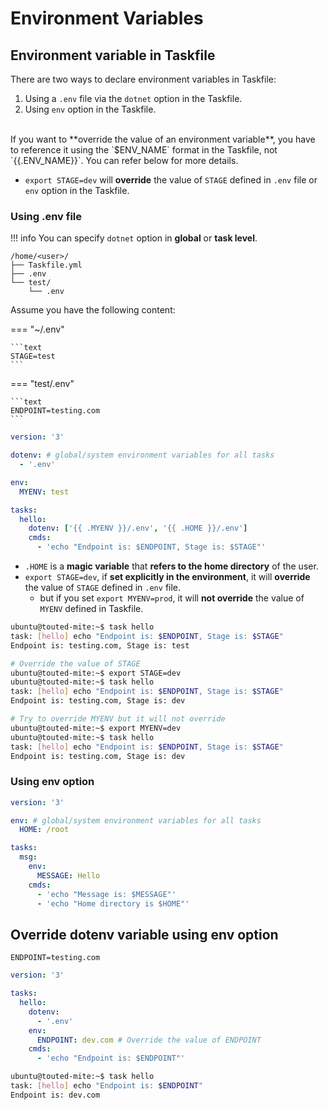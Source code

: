 # Environment Variables

## Environment variable in Taskfile

There are two ways to declare environment variables in Taskfile:

1. Using a `.env` file via the `dotnet` option in the Taskfile.
2. Using `env` option in the Taskfile.

<br />
If you want to **override the value of an environment variable**, you have to reference it using the `$ENV_NAME` format in the Taskfile, not `{{.ENV_NAME}}`. You can refer below for more details.

- `export STAGE=dev` will **override** the value of `STAGE` defined in `.env` file or `env` option in the Taskfile.

### Using .env file

!!! info
    You can specify `dotnet` option in **global** or **task level**.

```text
/home/<user>/
├── Taskfile.yml
├── .env
└── test/
    └── .env
```

Assume you have the following content:

=== "~/.env"

    ```text
    STAGE=test
    ```

=== "test/.env"

    ```text
    ENDPOINT=testing.com
    ```

```yaml title="Taskfile.yml"
version: '3'

dotenv: # global/system environment variables for all tasks
  - '.env'

env:
  MYENV: test

tasks:
  hello:
    dotenv: ['{{ .MYENV }}/.env', '{{ .HOME }}/.env']
    cmds:
      - 'echo "Endpoint is: $ENDPOINT, Stage is: $STAGE"'
```

- `.HOME` is a **magic variable** that **refers to the home directory** of the user.
- `export STAGE=dev`, if **set explicitly in the environment**, it will **override** the value of `STAGE` defined in `.env` file.
  - but if you set `export MYENV=prod`, it will **not override** the value of `MYENV` defined in Taskfile.

```bash title="demo and output"
ubuntu@touted-mite:~$ task hello 
task: [hello] echo "Endpoint is: $ENDPOINT, Stage is: $STAGE"
Endpoint is: testing.com, Stage is: test

# Override the value of STAGE
ubuntu@touted-mite:~$ export STAGE=dev
ubuntu@touted-mite:~$ task hello 
task: [hello] echo "Endpoint is: $ENDPOINT, Stage is: $STAGE"
Endpoint is: testing.com, Stage is: dev

# Try to override MYENV but it will not override
ubuntu@touted-mite:~$ export MYENV=dev
ubuntu@touted-mite:~$ task hello 
task: [hello] echo "Endpoint is: $ENDPOINT, Stage is: $STAGE"
Endpoint is: testing.com, Stage is: dev
```

### Using env option

```yaml title="Taskfile.yml"
version: '3'

env: # global/system environment variables for all tasks
  HOME: /root

tasks:
  msg:
    env:
      MESSAGE: Hello
    cmds:
      - 'echo "Message is: $MESSAGE"'
      - 'echo "Home directory is $HOME"'
```

## Override dotenv variable using env option

```text title=".env"
ENDPOINT=testing.com
```

```yaml title="Taskfile.yml" hl_lines="8"
version: '3'

tasks:
  hello:
    dotenv:
      - '.env'
    env:
      ENDPOINT: dev.com # Override the value of ENDPOINT
    cmds:
      - 'echo "Endpoint is: $ENDPOINT"'
```

```bash title="demo and output"
ubuntu@touted-mite:~$ task hello 
task: [hello] echo "Endpoint is: $ENDPOINT"
Endpoint is: dev.com
```
